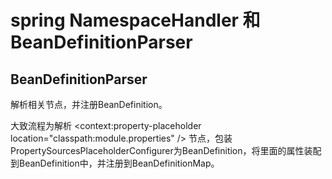 # spring NamespaceHandler 和 BeanDefinitionParser



## BeanDefinitionParser

解析相关节点，并注册BeanDefinition。

大致流程为解析 <context:property-placeholder location="classpath:module.properties" /> 节点，包装PropertySourcesPlaceholderConfigurer为BeanDefinition，将里面的属性装配到BeanDefinition中，并注册到BeanDefinitionMap。